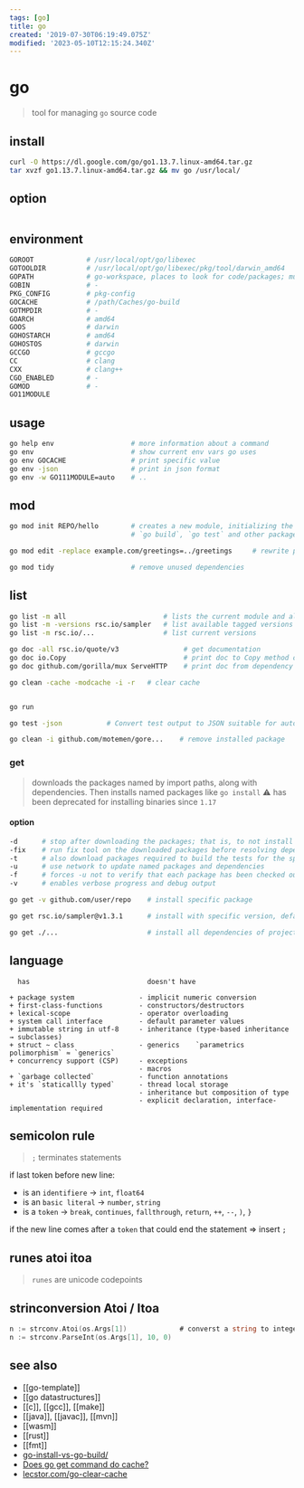 ```yaml
---
tags: [go]
title: go
created: '2019-07-30T06:19:49.075Z'
modified: '2023-05-10T12:15:24.340Z'
---
```


# go

> tool for managing `go` source code

## install

```sh
curl -O https://dl.google.com/go/go1.13.7.linux-amd64.tar.gz
tar xvzf go1.13.7.linux-amd64.tar.gz && mv go /usr/local/
```

## option

```sh
```


## environment

```sh
GOROOT             # /usr/local/opt/go/libexec
GOTOOLDIR          # /usr/local/opt/go/libexec/pkg/tool/darwin_amd64
GOPATH             # go-workspace, places to look for code/packages; must be set to `go get`, `go build` and `go install`, `go env GOPATH`
GOBIN              # -
PKG_CONFIG         # pkg-config
GOCACHE            # /path/Caches/go-build
GOTMPDIR           # -
GOARCH             # amd64
GOOS               # darwin
GOHOSTARCH         # amd64
GOHOSTOS           # darwin
GCCGO              # gccgo
CC                 # clang
CXX                # clang++
CGO_ENABLED        # -
GOMOD              # -
GO11MODULE
```

## usage

```sh
go help env                   # more information about a command
go env                        # show current env vars go uses
go env GOCACHE                # print specific value
go env -json                  # print in json format
go env -w GO111MODULE=auto    # ..
```

## mod

```sh
go mod init REPO/hello        # creates a new module, initializing the `go.mod` that describes it
                              # `go build`, `go test` and other package-building commands add new dependencies to `go.mod`

go mod edit -replace example.com/greetings=../greetings     # rewrite path for local development

go mod tidy                   # remove unused dependencies
```

## list

```sh
go list -m all                        # lists the current module and all its dependencies
go list -m -versions rsc.io/sampler   # list available tagged versions of module
go list -m rsc.io/...                 # list current versions

go doc -all rsc.io/quote/v3                # get documentation
go doc io.Copy                             # print doc to Copy method of io package
go doc github.com/gorilla/mux ServeHTTP    # print doc from dependency

go clean -cache -modcache -i -r   # clear cache


go run

go test -json           # Convert test output to JSON suitable for automated processing

go clean -i github.com/motemen/gore...    # remove installed package
```

### get

> downloads the packages named by import paths, along with dependencies. Then installs named packages like `go install`
> ⚠️ has been deprecated for installing binaries since `1.17`

#### option

```sh
-d      # stop after downloading the packages; that is, to not install packages
-fix    # run fix tool on the downloaded packages before resolving dependencies or building the code
-t      # also download packages required to build the tests for the specified packages
-u      # use network to update named packages and dependencies
-f      # forces -u not to verify that each package has been checked out from the source control repository implied by its import path. useful if source is local fork
-v      # enables verbose progress and debug output
```

```sh
go get -v github.com/user/repo    # install specific package

go get rsc.io/sampler@v1.3.1      # install with specific version, defaults to `@latest`

go get ./...                      # install all dependencies of project recursively
```

## language

```
  has                             doesn't have

+ package system                - implicit numeric conversion
+ first-class-functions         - constructors/destructors
+ lexical-scope                 - operator overloading
+ system call interface         - default parameter values
+ immutable string in utf-8     - inheritance (type-based inheritance → subclasses)
+ struct ~ class                - generics    `parametrics polimorphism` ≈ `generics`
+ concurrency support (CSP)     - exceptions
                                - macros
+ `garbage collected`           - function annotations
+ it's `staticallly typed`      - thread local storage
                                - inheritance but composition of type
                                - explicit declaration, interface-implementation required
```

## semicolon rule

> `;` terminates statements

if last token before new line:
- is an `identifiere`   -> `int`, `float64`
- is an `basic literal` -> `number`, `string`
- is a `token`          -> `break`, `continues`, `fallthrough`, `return`, `++`, `--`, `)`, `}`

if the new line comes after a `token` that could end the statement => insert `;`

## runes atoi itoa

> `runes` are unicode codepoints

## strinconversion Atoi / Itoa

```go
n := strconv.Atoi(os.Args[1])             # converst a string to integer
n := strconv.ParseInt(os.Args[1], 10, 0)
```

## see also

- [[go-template]]
- [[go datastructures]]
- [[c]], [[gcc]], [[make]]
- [[java]], [[javac]], [[mvn]]
- [[wasm]]
- [[rust]]
- [[fmt]]
- [go-install-vs-go-build/](https://pocketgophers.com/go-install-vs-go-build/)
- [Does go get command do cache?](https://stackoverflow.com/a/52813009/2087704)
- [lecstor.com/go-clear-cache](https://lecstor.com/go-clear-cache/)
